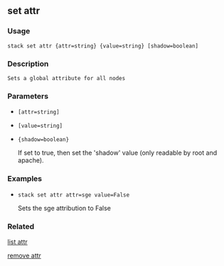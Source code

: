 ## set attr

### Usage

`stack set attr {attr=string} {value=string} [shadow=boolean]`

### Description


	Sets a global attribute for all nodes

	

### Parameters
* `[attr=string]`
* `[value=string]`
* `{shadow=boolean}`

   If set to true, then set the 'shadow' value (only readable by root
	and apache).

### Examples

* `stack set attr attr=sge value=False`

   Sets the sge attribution to False


### Related
[list attr](list-attr)

[remove attr](remove-attr)


